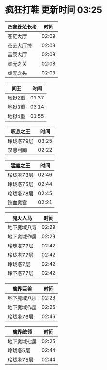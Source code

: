# 疯狂打鞋 更新时间 03:25

| 四象苍茫长老   | 时间    |
|--------|-------|
| 苍茫大厅 | 02:09 |
| 苍茫大厅掉 | 02:09 |
| 苦汞大厅 | 02:09 |
| 虚无之关 | 02:08 |
| 虚无之头 | 02:08 |

| 间王   | 时间    |
|--------|-------|
| 地狱2重 | 01:37 |
| 地狱3重 | 03:14 |
| 地狱4重 | 01:55 |

| 叹息之王   | 时间    |
|--------|-------|
| 玲珑塔79层 | 03:25 |
| 叹息回廊 | 02:22 |

| 猛魔之王   | 时间    |
|--------|-------|
| 玲珑塔73层 | 02:46 |
| 玲珑塔75层 | 02:44 |
| 玲珑塔78层 | 02:45 |
| 铁血魔宫 | 02:21 |

| 鬼火人马   | 时间    |
|--------|-------|
| 地下魔域八导 | 02:29 |
| 地下魔域作层 | 02:29 |
| 玲瑰塔77层 | 02:42 |
| 玲珑塔77层 | 02:42 |
| 玲珑塔7层 | 02:42 |
| 玲下塔77层 | 02:42 |

| 魔界巨兽   | 时间    |
|--------|-------|
| 地下魔域八层 | 02:26 |
| 地下魔域作层 | 02:26 |
| 玲珑塔76层 | 02:46 |

| 魔界统领   | 时间    |
|--------|-------|
| 地下魔域七层 | 02:25 |
| 玲珑塔5层 | 02:44 |
| 玲珑塔75层 | 02:44 |